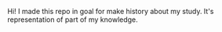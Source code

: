 Hi! I made this repo in goal for make history about my study. It's representation of part of my knowledge.